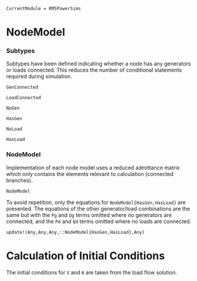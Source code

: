 ```@meta
CurrentModule = RMSPowerSims
```
# NodeModel

### Subtypes
Subtypes have been defined indicating whether a node has any generators or loads connected. This reduces the number of conditional statements required during simulation.

```@docs
GenConnected
```
```@docs
LoadConnected
```
```@docs
NoGen
```
```@docs
HasGen
```
```@docs
NoLoad
```
```@docs
HasLoad
```

### NodeModel

Implementation of each node model uses a reduced admittance matrix which only contains the elements relevant to calculation (connected branches).

```@docs
NodeModel
```

To avoid repetition, only the equations for `NodeModel{HasGen,HasLoad}` are presented. The equations of the other generator/load combinations are the same but with the `Pg` and `Qg` terms omitted where no generators are connected, and the `Pd` and `Qd` terms omitted where no loads are connected.

```@docs
update!(Any,Any,Any,::NodeModel{HasGen,HasLoad},Any)
```

# Calculation of Initial Conditions

The initial conditions for `V` and `θ` are taken from the load flow solution.